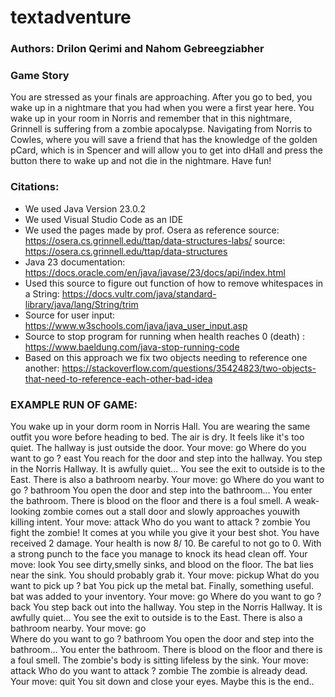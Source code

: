 # textadventure
### Authors: Drilon Qerimi and Nahom Gebreegziabher


### Game Story
You are stressed as your finals are approaching. After you go to bed, you wake up in
a nightmare that you had when you were a first year here. You wake up in your room in Norris and remember that in this nightmare, Grinnell is suffering from a zombie apocalypse. Navigating from Norris to Cowles, where you will save a friend that has the knowledge of the golden pCard, which is in Spencer and will allow you to get into dHall and press the button there to wake up and not die in the nightmare. Have fun!
### Citations:

* We used Java Version 23.0.2
* We used Visual Studio Code as an IDE
* We used the pages made by prof. Osera as reference
source: https://osera.cs.grinnell.edu/ttap/data-structures-labs/ 
source: https://osera.cs.grinnell.edu/ttap/data-structures
* Java 23 documentation:
https://docs.oracle.com/en/java/javase/23/docs/api/index.html
* Used this source to figure out function of how to remove whitespaces in a String:
 https://docs.vultr.com/java/standard-library/java/lang/String/trim
* Source for user input:
https://www.w3schools.com/java/java_user_input.asp
* Source to stop program for running when health reaches 0 (death) :
https://www.baeldung.com/java-stop-running-code
* Based on this approach we fix two objects needing to reference one another:
https://stackoverflow.com/questions/35424823/two-objects-that-need-to-reference-each-other-bad-idea




### EXAMPLE RUN OF GAME:
You wake up in your dorm room in Norris Hall.
You are wearing the same outfit you wore before heading to bed.
The air is dry. It feels like it's too quiet.
The hallway is just outside the door.
Your move: go
Where do you want to go ? 
east
You reach for the door and step into the hallway.
You step in the Norris Hallway. It is awfully quiet...
You see the exit to outside is to the East.
There is also a bathroom nearby.
Your move: go
Where do you want to go ? 
bathroom
You open the door and step into the bathroom...
You enter the bathroom. There is blood on the floor and there is a foul smell.
A weak-looking zombie comes out a stall door and slowly approaches youwith killing intent.
Your move: attack
Who do you want to attack ? 
zombie
You fight the zombie! It comes at you while you give it your best shot.
You have received 2 damage.
Your health is now 8/ 10. Be careful to not go to 0.
With a strong punch to the face you manage to knock its head clean off.
Your move: look
You see dirty,smelly sinks, and blood on the floor.
The bat lies near the sink. You should probably grab it.
Your move: pickup
What do you want to pick up ?
bat
You pick up the metal bat. Finally, something useful.
bat was added to your inventory.
Your move: go
Where do you want to go ? 
back
You step back out into the hallway.
You step in the Norris Hallway. It is awfully quiet...
You see the exit to outside is to the East.
There is also a bathroom nearby.
Your move: go      
Where do you want to go ? 
bathroom
You open the door and step into the bathroom...
You enter the bathroom. There is blood on the floor and there is a foul smell.
The zombie's body is sitting lifeless by the sink.
Your move: attack 
Who do you want to attack ? 
zombie
The zombie is already dead.
Your move: quit
You sit down and close your eyes. Maybe this is the end..